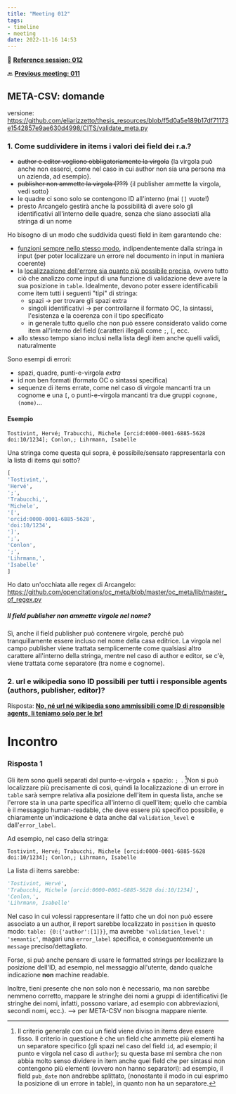 ```yaml
---
title: "Meeting 012"
tags:
- timeline
- meeting
date: 2022-11-16 14:53
---
```

<span 
		class="ob-timelines"
		data-date="2022-11-16-00">
</span>
📑 [**Reference session: 012**](notes/sessions/session%20012.md)

🔙 [**Previous meeting: 011**](notes/meetings/meeting%20011.md)


## META-CSV: domande
versione: https://github.com/eliarizzetto/thesis_resources/blob/f5d0a5e189b17df71173e1542857e9ae630d4998/CITS/validate_meta.py




### 1. Come suddividere in items i valori dei field dei r.a.?
* ~~author e editor vogliono obbligatoriamente la virgola~~ {la virgola può anche non esserci, come nel caso in cui author non sia una persona ma un azienda, ad esempio}.
* ~~publisher non ammette la virgola (???)~~ {il publisher ammette la virgola, vedi sotto}
* le quadre ci sono solo se contengono ID all'interno (mai `[]` vuote!)
* presto Arcangelo gestirà anche la possibilità di avere solo gli identificativi all'interno delle quadre, senza che siano associati alla stringa di un nome


Ho bisogno di un modo che suddivida questi field in item garantendo che:
* <u>funzioni sempre nello stesso modo</u>, indipendentemente dalla stringa in input (per poter localizzare un errore nel documento in input in maniera coerente)
* la <u>localizzazione dell'errore sia quanto più possibile precisa</u>, ovvero tutto ciò che analizzo come input di una funzione di validazione deve avere la sua posizione in `table`. Idealmente, devono poter essere identificabili come item tutti i seguenti "tipi" di stringa:
	* spazi → per trovare gli spazi extra
	* singoli identificativi → per controllarne il formato OC, la sintassi, l'esistenza e la coerenza con il tipo specificato
	* in generale tutto quello che non può essere considerato valido come item all'interno del field (caratteri illegali come `;`, `[`, ecc. 
* allo stesso tempo siano inclusi nella lista degli item anche quelli validi, naturalmente

Sono esempi di errori:
* spazi, quadre, punti-e-virgola *extra*
* id non ben formati (formato OC o sintassi specifica)
* sequenze di items errate, come nel caso di virgole mancanti tra un cognome e una `[`, o punti-e-virgola mancanti tra due gruppi `cognome, (nome)`...

#### Esempio
```
Tostivint, Hervé; Trabucchi, Michele [orcid:0000-0001-6885-5628 doi:10/1234]; Conlon,; Lihrmann, Isabelle
```
Una stringa come questa qui sopra, è possibile/sensato rappresentarla con la lista di items qui sotto? 

```python
[
'Tostivint,',
'Hervé',
';',
'Trabucchi,',
'Michele',
'[',
'orcid:0000-0001-6885-5628',
'doi:10/1234',
']',
';',
'Conlon',
';',
'Lihrmann,',
'Isabelle'
]

```

Ho dato un'occhiata alle regex di Arcangelo: https://github.com/opencitations/oc_meta/blob/master/oc_meta/lib/master_of_regex.py

##### Il field publisher non ammette virgole nel nome?
Sì, anche il field publisher può contenere virgole, perché può tranquillamente essere incluso nel nome della casa editrice. La virgola nel campo publisher viene trattata semplicemente come qualsiasi altro carattere all'interno della stringa, mentre nel caso di author e editor, se c'è, viene trattata come separatore (tra nome e cognome). 

### 2. url e wikipedia sono ID possibili per tutti i responsible agents (authors, publisher, editor)?

Risposta: **<u>No, né url né wikipedia sono ammissibili come ID di responsible agents, li teniamo solo per le br!</u>**


# Incontro

### Risposta 1

Gli item sono quelli separati dal punto-e-virgola + spazio: `; `. [^1]Non si può localizzare più precisamente di così, quindi la localizzazione di un errore in `table` sarà sempre relativa alla posizione dell'item in questa lista, anche se l'errore sta in una parte specifica all'interno di quell'item; quello che cambia è il messaggio human-readable, che deve essere più specifico possibile, e chiaramente un'indicazione è data anche dal `validation_level` e dall'`error_label`. 

[^1]: Il criterio generale con cui un field viene diviso in items deve essere fisso. Il criterio in questione è che un field che ammette più elementi ha un separatore specifico (gli spazi nel caso del field `id`, ad esempio; il punto e virgola nel caso di `author`); su questa base mi sembra che non abbia molto senso dividere in item anche quei field che per sintassi non contengono più elementi (ovvero non hanno separatori): ad esempio, il field `pub_date` non andrebbe splittato, (nonostante il modo in cui esprimo la posizione di un errore in table), in quanto non ha un separatore. 

Ad esempio, nel caso della stringa:
```
Tostivint, Hervé; Trabucchi, Michele [orcid:0000-0001-6885-5628 doi:10/1234]; Conlon,; Lihrmann, Isabelle
```
La lista di items sarebbe:
```python
'Tostivint, Hervé',
'Trabucchi, Michele [orcid:0000-0001-6885-5628 doi:10/1234]',
'Conlon,',
'Lihrmann, Isabelle'
```
Nel caso in cui volessi rappresentare il fatto che un doi non può essere associato a un author, il report sarebbe localizzato in `position` in questo modo: `table: {0:{'author':[1]}}`, ma avrebbe `'validation_level': 'semantic'`, magari una `error_label` specifica, e conseguentemente un `message` preciso/dettagliato.


Forse, si può anche pensare di usare le formatted strings per localizzare la posizione dell'ID, ad esempio, nel messaggio all'utente, dando qualche indicazione **non** machine readable.


Inoltre, tieni presente che non solo non è necessario, ma non sarebbe nemmeno corretto, mappare le stringhe dei nomi a gruppi di identificativi (le stringhe dei nomi, infatti, possono variare, ad esempio con abbreviazioni, secondi nomi, ecc.). --> per META-CSV non bisogna mappare niente. 